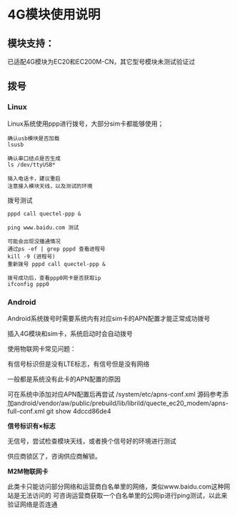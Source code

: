 # 4G模块使用说明

## 模块支持：

已适配4G模块为EC20和EC200M-CN，其它型号模块未测试验证过



## 拨号

### Linux

Linux系统使用ppp进行拨号，大部分sim卡都能够使用；

```
确认usb模块是否加载
lsusb

确认串口结点是否生成
ls /dev/ttyUSB*

插入电话卡，建议重启
注意接入模块天线，以及测试的环境
```

拨号测试

```
pppd call quectel-ppp &

ping www.baidu.com 测试

可能会出现没播通情况
通过ps -ef | grep pppd 查看进程号
kill -9 (进程号)
重新拨号 pppd call quectel-ppp &

拨号成功后，查看ppp0网卡是否获取ip
ifconfig ppp0
```



### Android

Android系统拨号时需要系统内有对应sim卡的APN配置才能正常成功拨号

插入4G模块和sim卡，系统启动时会自动拨号





使用物联网卡常见问题：

有信号标识但是没有LTE标志，有信号但是没有网络

一般都是系统没有此卡的APN配置的原因

可在系统中添加对应APN配置后再尝试
/system/etc/apns-conf.xml
源码参考添加android/vendor/aw/public/prebuild/lib/librild/quecte_ec20_modem/apns-full-conf.xml
git show 4dccd86de4

**信号标识有×标志**

无信号，尝试检查模块天线，或者换个信号好的环境进行测试

供应商锁区了，咨询供应商解锁。

**M2M物联网卡**

此类卡只能访问部分网络和运营商白名单里的网络，类似www.baidu.com这种网站是无法访问的
可咨询运营商获取一个白名单里的公网ip进行ping测试，以此来验证网络是否连通











